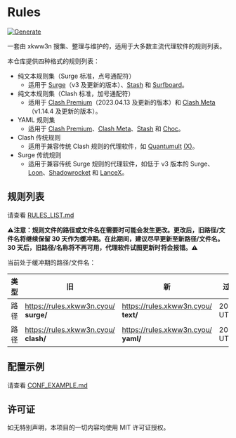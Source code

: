 # Rules
[![Generate](https://github.com/xkww3n/Rules/actions/workflows/main.yml/badge.svg)](https://github.com/xkww3n/Rules/actions/workflows/main.yml)

一套由 xkww3n 搜集、整理与维护的，适用于大多数主流代理软件的规则列表。

本仓库提供四种格式的规则列表：
- 纯文本规则集（Surge 标准，点号通配符）
  - 适用于 [Surge](https://nssurge.com/)（v3 及更新的版本）、[Stash](https://stash.ws/) 和 [Surfboard](https://getsurfboard.com)。
- 纯文本规则集（Clash 标准，加号通配符）
  - 适用于 [Clash Premium](https://dreamacro.github.io/clash/premium/introduction.html)（2023.04.13 及更新的版本）和 [Clash Meta](https://github.com/MetaCubeX/Clash.Meta/)（v1.14.4 及更新的版本）。
- YAML 规则集
  - 适用于 [Clash Premium](https://dreamacro.github.io/clash/premium/introduction.html)、[Clash Meta](https://github.com/MetaCubeX/Clash.Meta/)、[Stash](https://stash.ws/) 和 [Choc](https://apps.apple.com/us/app/choc/id1582542227)。
- Clash 传统规则
  - 适用于兼容传统 Clash 规则的代理软件，如 [Quantumult](https://quantumult.app/) [(X)](https://quantumult.app/x/)。
- Surge 传统规则
  - 适用于兼容传统 Surge 规则的代理软件，如低于 v3 版本的 Surge、[Loon](https://www.nsloon.com/)、[Shadowrocket](https://apps.apple.com/us/app/shadowrocket/id932747118) 和 [LanceX](https://shadowboat.app/lancex/)。

## 规则列表
请查看 [RULES_LIST.md](./RULES_LIST.md)

**⚠注意：规则文件的路径或文件名在需要时可能会发生更改。更改后，旧路径/文件名将继续保留 30 天作为缓冲期。在此期间，建议尽早更新至新路径/文件名。30 天后，旧路径/名称将不再可用，代理软件试图更新时将会报错。⚠**

当前处于缓冲期的路径/文件名：

| 类型 | 旧                                    | 新                                   | 过期日期        |
|------|---------------------------------------|--------------------------------------|-----------------|
| 路径 | https://rules.xkww3n.cyou/ **surge/** | https://rules.xkww3n.cyou/ **text/** | 2023.6.14 UTC+8 |
| 路径 | https://rules.xkww3n.cyou/ **clash/** | https://rules.xkww3n.cyou/ **yaml/** | 2023.6.14 UTC+8 |

## 配置示例
请查看 [CONF_EXAMPLE.md](./CONF_EXAMPLE.md)

## 许可证
如无特别声明，本项目的一切内容均使用 MIT 许可证授权。
